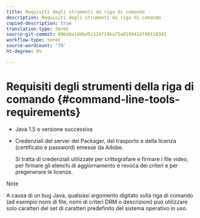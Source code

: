 ```yaml
---
title: Requisiti degli strumenti da riga di comando
description: Requisiti degli strumenti da riga di comando
copied-description: true
translation-type: tm+mt
source-git-commit: 89bdda1d4bd5c126f19ba75a819942df901183d1
workflow-type: tm+mt
source-wordcount: '79'
ht-degree: 0%

---
```



# Requisiti degli strumenti della riga di comando {#command-line-tools-requirements}

* Java 1.5 o versione successiva
* Credenziali del server del Packager, del trasporto e della licenza (certificato e password) emesse da Adobe.

   Si tratta di credenziali utilizzate per crittografare e firmare i file video, per firmare gli elenchi di aggiornamento e revoca dei criteri e per pregenerare le licenze.

>[!NOTE]
>
>A causa di un bug Java, qualsiasi argomento digitato sulla riga di comando (ad esempio nomi di file, nomi di criteri DRM o descrizioni) può utilizzare solo caratteri del set di caratteri predefinito del sistema operativo in uso.